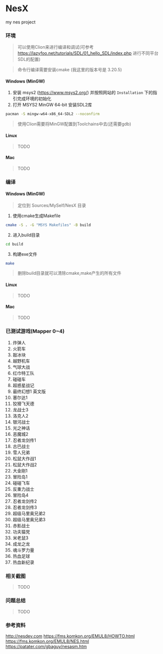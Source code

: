 # NesX

my nes project

### 环境

> 可以使用Clion来进行编译和调试(可参考 https://lazyfoo.net/tutorials/SDL/01_hello_SDL/index.php 进行不同平台SDL的配置)

> 命令行编译需要安装cmake (我这里的版本号是 3.20.5)

#### Windows (MinGW)
1. 安装 msys2 (https://www.msys2.org/) 并按照网站的 `Installation` 下的指引完成环境的初始化
2. 打开 MSYS2 MinGW 64-bit 安装SDL2库
```bash
pacman -S mingw-w64-x86_64-SDL2 --noconfirm
```

> 使用Clion需要将MinGW配置到Toolchains中去(还需要gdb)

#### Linux

> TODO

#### Mac

> TODO

### 编译

#### Windows (MinGW)

> 定位到 Sources/MySelf/NesX 目录

1. 使用cmake生成Makefile
```bash
cmake -S . -G "MSYS Makefiles" -B build
```

2. 进入build目录
```bash
cd build
```

3. 构建exe文件
```bash
make
```

> 删除build目录就可以清除cmake,make产生的所有文件

#### Linux

> TODO

#### Mac

> TODO

### 已测试游戏(Mapper 0~4)
1. 炸弹人
2. 火箭车
3. 敲冰块
4. 越野机车
5. 气球大战
6. 红巾特工队
7. 碰碰车
8. 超惑星战记
9. 最终幻想1 英文版
10. 塞尔达1
11. 狡猾飞天德
12. 龙战士3
13. 洛克人2
14. 银河战士
15. 光之神话
16. 恶魔城2
17. 忍者龙剑传1
18. 古巴战士
19. 雪人兄弟
20. 松鼠大作战1
21. 松鼠大作战2
22. 大金刚1
23. 冒险岛1
24. 碰碰飞车
25. 反重力战士
26. 冒险岛4
27. 忍者龙剑传2
28. 忍者龙剑传3
29. 超级马里奥兄弟2
30. 超级马里奥兄弟3
31. 赤影战士
32. 功夫猫党
33. 米老鼠3
34. 成龙之龙
35. 魂斗罗力量
36. 热血足球
37. 热血新纪录

### 相关截图

> TODO

### 问题总结

> TODO

### 参考资料

http://nesdev.com
https://fms.komkon.org/EMUL8/HOWTO.html
https://fms.komkon.org/EMUL8/NES.html
https://patater.com/gbaguy/nesasm.htm
